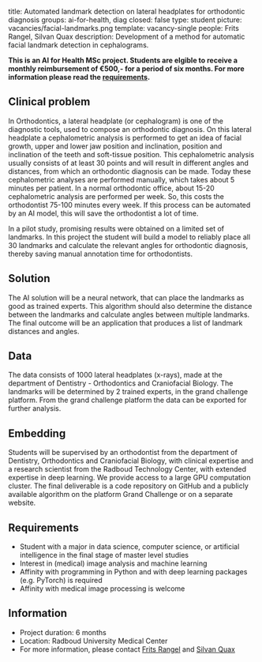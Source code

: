 title: Automated landmark detection on lateral headplates for orthodontic diagnosis
groups: ai-for-health, diag
closed: false
type: student
picture: vacancies/facial-landmarks.png
template: vacancy-single
people: Frits Rangel, Silvan Quax
description: Development of a method for automatic facial landmark detection in cephalograms.

**This is an AI for Health MSc project. Students are
elgible to receive a monthly reimbursement of €500,- for
a period of six months. For more information please read the
[requirements](https://www.ai-for-health.nl/requirements/).**

## Clinical problem 

In Orthodontics, a lateral headplate (or cephalogram) is one of the diagnostic tools, used to compose an orthodontic diagnosis. On this lateral headplate a cephalometric analysis is performed to get an idea of facial growth, upper and lower jaw position and inclination, position and inclination of the teeth and soft-tissue position. This cephalometric analysis usually consists of at least 30 points and will result in different angles and distances, from which an orthodontic diagnosis can be made.
Today these cephalometric analyses are performed manually, which takes about 5 minutes per patient. In a normal orthodontic office, about 15-20 cephalometric analysis are performed per week. So, this costs the orthodontist 75-100 minutes every week. If this process can be automated by an AI model, this will save the orthodontist a lot of time.

In a pilot study, promising results were obtained on a limited set of landmarks. In this project the student will build a model to reliably place all 30 landmarks and calculate the relevant angles for orthodontic diagnosis, thereby saving manual annotation time for orthodontists. 

## Solution 

The AI solution will be a neural network, that can place the landmarks as good as trained experts. This algorithm should also determine the distance between the landmarks and calculate angles between multiple landmarks.  The final outcome will be an application that produces a list of landmark distances and angles. 

## Data 

The data consists of 1000 lateral headplates (x-rays), made at the department of Dentistry - Orthodontics and Craniofacial Biology. The landmarks will be determined by 2 trained experts, in the grand challenge platform. From the grand challenge platform the data can be exported for further analysis.

## Embedding

Students will be supervised by an orthodontist from the department of Dentistry, Orthodontics and Craniofacial Biology, with clinical expertise and a research scientist from the Radboud Technology Center, with extended expertise in deep learning. We provide access to a large GPU computation cluster.
The final deliverable is a code repository on GitHub and a publicly available algorithm on the platform Grand Challenge or on a separate website.

## Requirements 
- Student with a major in data science, computer science, or artificial
    intelligence in the final stage of master level studies
- Interest in (medical) image analysis and machine learning 
- Affinity with programming in Python and with deep learning packages 
    (e.g. PyTorch) is required
- Affinity with medical image processing is welcome

## Information 
- Project duration: 6 months 
- Location: Radboud University Medical Center 
- For more information, please contact [Frits Rangel](mailto:frits.rangel@radboudumc.nl) and [Silvan Quax](mailto:silvan.quax@radboudumc.nl)
